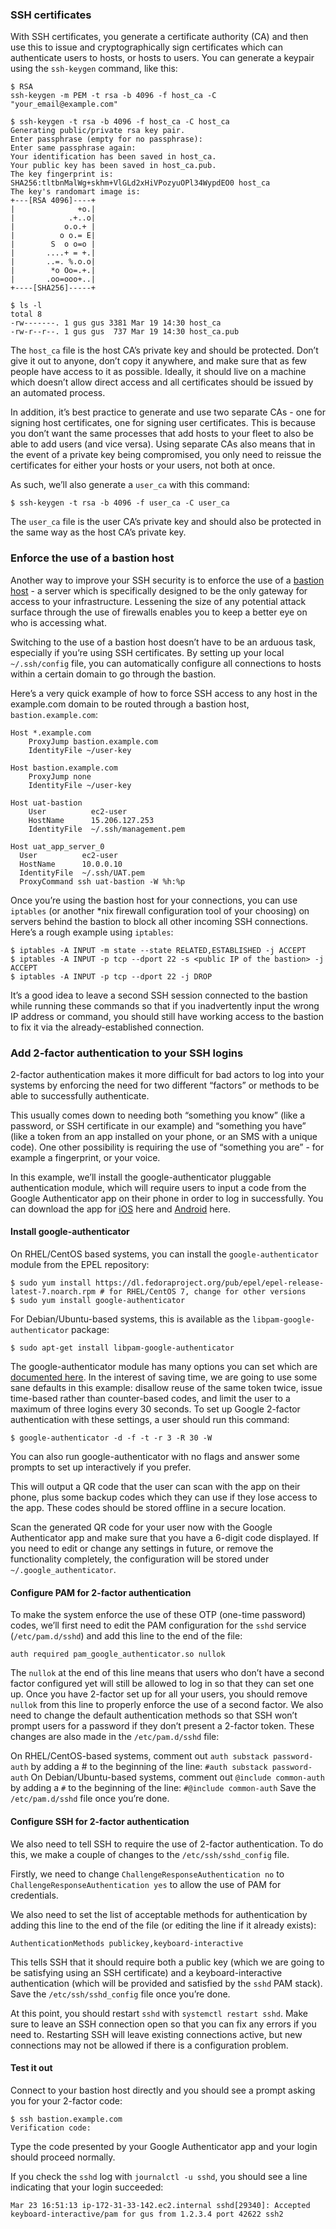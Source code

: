 ### SSH certificates
With SSH certificates, you generate a certificate authority (CA) and then use this to issue and cryptographically sign certificates 
which can authenticate users to hosts, or hosts to users. You can generate a keypair using the ```ssh-keygen``` command, like this:
```
$ RSA
ssh-keygen -m PEM -t rsa -b 4096 -f host_ca -C "your_email@example.com"
```
```shell
$ ssh-keygen -t rsa -b 4096 -f host_ca -C host_ca
Generating public/private rsa key pair.
Enter passphrase (empty for no passphrase): 
Enter same passphrase again: 
Your identification has been saved in host_ca.
Your public key has been saved in host_ca.pub.
The key fingerprint is:
SHA256:tltbnMalWg+skhm+VlGLd2xHiVPozyuOPl34WypdEO0 host_ca
The key's randomart image is:
+---[RSA 4096]----+
|              +o.|
|            .+..o|
|           o.o.+ |
|          o o.= E|
|        S  o o=o |
|       ....+ = +.|
|       ..=. %.o.o|
|        *o Oo=.+.|
|       .oo=ooo+..|
+----[SHA256]-----+

$ ls -l
total 8
-rw-------. 1 gus gus 3381 Mar 19 14:30 host_ca
-rw-r--r--. 1 gus gus  737 Mar 19 14:30 host_ca.pub
```
The ```host_ca``` file is the host CA’s private key and should be protected. Don’t give it out to anyone, don’t copy it anywhere, and make sure that as few people have access to it as possible. Ideally, it should live on a machine which doesn’t allow direct access and all certificates should be issued by an automated process.

In addition, it’s best practice to generate and use two separate CAs - one for signing host certificates, one for signing user certificates. This is because you don’t want the same processes that add hosts to your fleet to also be able to add users (and vice versa). Using separate CAs also means that in the event of a private key being compromised, you only need to reissue the certificates for either your hosts or your users, not both at once.

As such, we’ll also generate a ```user_ca``` with this command:
```
$ ssh-keygen -t rsa -b 4096 -f user_ca -C user_ca
```
The ```user_ca``` file is the user CA’s private key and should also be protected in the same way as the host CA’s private key.

### Enforce the use of a bastion host
Another way to improve your SSH security is to enforce the use of a [bastion host](https://en.wikipedia.org/wiki/Bastion_host) - a server which is specifically designed to be the only gateway for access to your infrastructure. Lessening the size of any potential attack surface through the use of firewalls enables you to keep a better eye on who is accessing what.

Switching to the use of a bastion host doesn’t have to be an arduous task, especially if you’re using SSH certificates. By setting up your local ```~/.ssh/config``` file, you can automatically configure all connections to hosts within a certain domain to go through the bastion.

Here’s a very quick example of how to force SSH access to any host in the example.com domain to be routed through a bastion host, ```bastion.example.com```:
```
Host *.example.com
    ProxyJump bastion.example.com
    IdentityFile ~/user-key

Host bastion.example.com
    ProxyJump none
    IdentityFile ~/user-key

Host uat-bastion
    User          ec2-user
    HostName      15.206.127.253
    IdentityFile  ~/.ssh/management.pem
    
Host uat_app_server_0
  User          ec2-user
  HostName      10.0.0.10
  IdentityFile  ~/.ssh/UAT.pem
  ProxyCommand ssh uat-bastion -W %h:%p
```
Once you’re using the bastion host for your connections, you can use ```iptables``` (or another *nix firewall configuration tool of your choosing) on servers behind the bastion to block all other incoming SSH connections. Here’s a rough example using ```iptables```:
```
$ iptables -A INPUT -m state --state RELATED,ESTABLISHED -j ACCEPT
$ iptables -A INPUT -p tcp --dport 22 -s <public IP of the bastion> -j ACCEPT
$ iptables -A INPUT -p tcp --dport 22 -j DROP
```
It’s a good idea to leave a second SSH session connected to the bastion while running these commands so that if you inadvertently input the wrong IP address or command, you should still have working access to the bastion to fix it via the already-established connection.

### Add 2-factor authentication to your SSH logins
2-factor authentication makes it more difficult for bad actors to log into your systems by enforcing the need for two different “factors” or methods to be able to successfully authenticate.

This usually comes down to needing both “something you know” (like a password, or SSH certificate in our example) and “something you have” (like a token from an app installed on your phone, or an SMS with a unique code). One other possibility is requiring the use of “something you are” - for example a fingerprint, or your voice.

In this example, we’ll install the google-authenticator pluggable authentication module, which will require users to input a code from the Google Authenticator app on their phone in order to log in successfully. You can download the app for [iOS](https://apps.apple.com/us/app/google-authenticator/id388497605) here and [Android](https://play.google.com/store/apps/details?id=com.google.android.apps.authenticator2) here.

#### Install google-authenticator
On RHEL/CentOS based systems, you can install the ```google-authenticator``` module from the EPEL repository:
```
$ sudo yum install https://dl.fedoraproject.org/pub/epel/epel-release-latest-7.noarch.rpm # for RHEL/CentOS 7, change for other versions
$ sudo yum install google-authenticator
```
For Debian/Ubuntu-based systems, this is available as the ```libpam-google-authenticator``` package:
```
$ sudo apt-get install libpam-google-authenticator
```
The google-authenticator module has many options you can set which are [documented here](https://github.com/google/google-authenticator-libpam/blob/master/man/google-authenticator.1.md). In the interest of saving time, we are going to use some sane defaults in this example: disallow reuse of the same token twice, issue time-based rather than counter-based codes, and limit the user to a maximum of three logins every 30 seconds. To set up Google 2-factor authentication with these settings, a user should run this command:
```
$ google-authenticator -d -f -t -r 3 -R 30 -W
```
You can also run google-authenticator with no flags and answer some prompts to set up interactively if you prefer.

This will output a QR code that the user can scan with the app on their phone, plus some backup codes which they can use if they lose access to the app. These codes should be stored offline in a secure location.

Scan the generated QR code for your user now with the Google Authenticator app and make sure that you have a 6-digit code displayed. If you need to edit or change any settings in future, or remove the functionality completely, the configuration will be stored under ```~/.google_authenticator```.

#### Configure PAM for 2-factor authentication
To make the system enforce the use of these OTP (one-time password) codes, we’ll first need to edit the PAM configuration for the ```sshd``` service (```/etc/pam.d/sshd```) and add this line to the end of the file:
```
auth required pam_google_authenticator.so nullok
```
The ```nullok``` at the end of this line means that users who don’t have a second factor configured yet will still be allowed to log in so that they can set one up. Once you have 2-factor set up for all your users, you should remove ```nullok``` from this line to properly enforce the use of a second factor.
We also need to change the default authentication methods so that SSH won’t prompt users for a password if they don’t present a 2-factor token. These changes are also made in the ```/etc/pam.d/sshd``` file:

On RHEL/CentOS-based systems, comment out ```auth substack password-auth``` by adding a # to the beginning of the line: ```#auth substack password-auth```
On Debian/Ubuntu-based systems, comment out ```@include common-auth``` by adding a ```#``` to the beginning of the line: ```#@include common-auth```
Save the ```/etc/pam.d/sshd``` file once you’re done.

#### Configure SSH for 2-factor authentication
We also need to tell SSH to require the use of 2-factor authentication. To do this, we make a couple of changes to the ```/etc/ssh/sshd_config``` file.

Firstly, we need to change ```ChallengeResponseAuthentication no``` to ```ChallengeResponseAuthentication yes``` to allow the use of PAM for credentials.

We also need to set the list of acceptable methods for authentication by adding this line to the end of the file (or editing the line if it already exists):
```
AuthenticationMethods publickey,keyboard-interactive
```
This tells SSH that it should require both a public key (which we are going to be satisfying using an SSH certificate) and a keyboard-interactive authentication (which will be provided and satisfied by the ```sshd``` PAM stack). Save the ```/etc/ssh/sshd_config``` file once you’re done.

At this point, you should restart ```sshd``` with ```systemctl restart sshd```. Make sure to leave an SSH connection open so that you can fix any errors if you need to. Restarting SSH will leave existing connections active, but new connections may not be allowed if there is a configuration problem.

#### Test it out
Connect to your bastion host directly and you should see a prompt asking you for your 2-factor code:
```
$ ssh bastion.example.com
Verification code: 
```
Type the code presented by your Google Authenticator app and your login should proceed normally.

If you check the ```sshd``` log with ```journalctl -u sshd```, you should see a line indicating that your login succeeded:
```
Mar 23 16:51:13 ip-172-31-33-142.ec2.internal sshd[29340]: Accepted keyboard-interactive/pam for gus from 1.2.3.4 port 42622 ssh2
```

